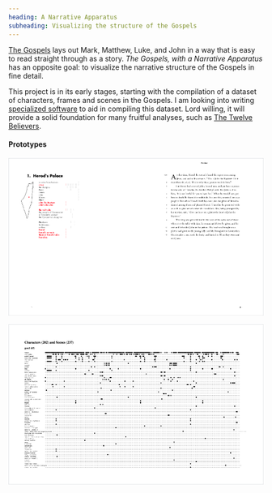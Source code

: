 ```yaml
---
heading: A Narrative Apparatus
subheading: Visualizing the structure of the Gospels
---
```


[The Gospels](/the-gospels) lays out Mark, Matthew, Luke, and John in a way
that is easy to read straight through as a story. <cite>The Gospels, with a
Narrative Apparatus</cite> has an opposite goal: to visualize the narrative
structure of the Gospels in fine detail.

This project is in its early stages, starting with the compilation of a dataset
of characters, frames and scenes in the Gospels. I am looking into writing
[specialized software](/updates/2020/the-abstractinator/) to aid in compiling
this dataset. Lord willing, it will provide a solid foundation for many
fruitful analyses, such as [The Twelve Believers](/the-twelve-believers/).


#### Prototypes

[![Prototype 1.0](./prototype-1.png)](prototype-1.pdf)

[![Prototype 1.5](./prototype-1.5.png)](prototype-1.5.pdf)

